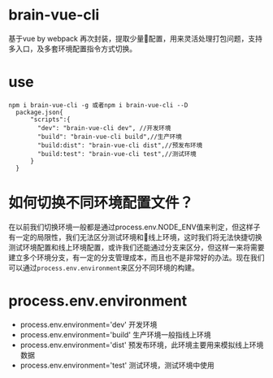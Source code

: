 # brain-vue-cli
  基于vue by webpack 再次封装，提取少量配置，用来灵活处理打包问题，支持多入口，及多套环境配置指令方式切换。
# use
```
npm i brain-vue-cli -g 或者npm i brain-vue-cli --D
  package.json{
      "scripts":{
        "dev": "brain-vue-cli dev", //开发环境
        "build": "brain-vue-cli build",//生产环境
        "build:dist": "brain-vue-cli dist",//预发布环境
        "build:test": "brain-vue-cli test",//测试环境
      }
  }
```
# 如何切换不同环境配置文件？
  在以前我们切换环境一般都是通过process.env.NODE_ENV值来判定，但这样子有一定的局限性，我们无法区分测试环境和线上环境，这时我们将无法快捷切换测试环境配置和线上环境配置，或许我们还能通过分支来区分，但这样一来将需要建立多个环境分支，有一定的分支管理成本，而且也不是非常好的办法。现在我们可以通过`process.env.environment`来区分不同环境的构建。
# process.env.environment
 - process.env.environment='dev' 开发环境
 - process.env.environment='build' 生产环境一般指线上环境
 - process.env.environment='dist'  预发布环境，此环境主要用来模拟线上环境数据
 - process.env.environment='test'  测试环境，测试环境中使用 

